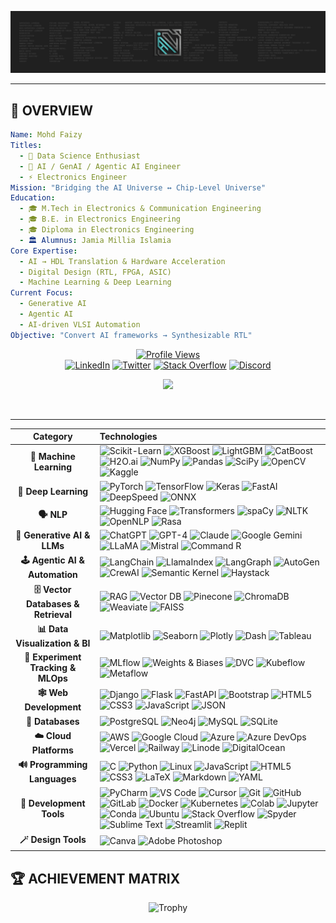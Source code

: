 <p align='center'>
  <a href="#"><img src="https://github.com/mohd-faizy/mohd-faizy/blob/main/mohd-faizy/git-banner.png"></a>
</p>


---

## 🌌 **OVERVIEW**

```yaml
Name: Mohd Faizy
Titles:
  - 🧠 Data Science Enthusiast
  - 🤖 AI / GenAI / Agentic AI Engineer
  - ⚡ Electronics Engineer
Mission: "Bridging the AI Universe ↔ Chip-Level Universe"
Education:
  - 🎓 M.Tech in Electronics & Communication Engineering
  - 🎓 B.E. in Electronics Engineering
  - 🎓 Diploma in Electronics Engineering
  - 🏛️ Alumnus: Jamia Millia Islamia
Core Expertise:
  - AI → HDL Translation & Hardware Acceleration
  - Digital Design (RTL, FPGA, ASIC)
  - Machine Learning & Deep Learning
Current Focus:
  - Generative AI
  - Agentic AI
  - AI-driven VLSI Automation
Objective: "Convert AI frameworks → Synthesizable RTL"
```


<div align="center">

[![Profile Views](https://komarev.com/ghpvc/?username=mohd-faizy&color=00ff41&style=for-the-badge&label=NEURAL+SCANS)](https://github.com/mohd-faizy)  
[![LinkedIn](https://img.shields.io/badge/-LinkedIn-0077B5?style=for-the-badge&logo=linkedin&logoColor=white)](https://www.linkedin.com/in/mohd-faizy/)
[![Twitter](https://img.shields.io/badge/-X-black?style=for-the-badge&logo=twitter&logoColor=white)](https://x.com/F4izy)
[![Stack Overflow](https://img.shields.io/badge/-Stack%20Overflow-F58025?style=for-the-badge&logo=stackoverflow&logoColor=white)](https://ai.stackexchange.com/users/36737/faizy)
[![Discord](https://img.shields.io/badge/-Discord-5865F2?style=for-the-badge&logo=discord&logoColor=white)](https://discordapp.com/users/faizy3307)

</div>





<p align='center'>
<a href="https://github.com/mohd-faizy">
    <img src="https://github-stats-alpha.vercel.app/api?username=mohd-faizy&cc=22272e&tc=37BCF6&ic=fff&bc=0000">
    
</a>
</p>

</br>


---

| Category | Technologies |
|:--------:|:-------------|
| **🧠 Machine Learning** | ![Scikit-Learn](https://img.shields.io/badge/scikit_learn-F7931E?style=flat-square&logo=scikit-learn&logoColor=white) ![XGBoost](https://img.shields.io/badge/XGBoost-004B87?style=flat-square&logoColor=white) ![LightGBM](https://img.shields.io/badge/LightGBM-8BC34A?style=flat-square&logoColor=white) ![CatBoost](https://img.shields.io/badge/CatBoost-FFCC00?style=flat-square&logoColor=black) ![H2O.ai](https://img.shields.io/badge/H2O.ai-FFDD00?style=flat-square&logoColor=black) ![NumPy](https://img.shields.io/badge/Numpy-777BB4?style=flat-square&logo=numpy&logoColor=white) ![Pandas](https://img.shields.io/badge/Pandas-2C2D72?style=flat-square&logo=pandas&logoColor=white) ![SciPy](https://img.shields.io/badge/SciPy-654FF0?style=flat-square&logo=scipy&logoColor=white) ![OpenCV](https://img.shields.io/badge/OpenCV-27338e?style=flat-square&logo=opencv&logoColor=white) ![Kaggle](https://img.shields.io/badge/Kaggle-20BEFF?style=flat-square&logo=kaggle&logoColor=white) |
| **🧬 Deep Learning** | ![PyTorch](https://img.shields.io/badge/PyTorch-EE4C2C?style=flat-square&logo=pytorch&logoColor=white) ![TensorFlow](https://img.shields.io/badge/TensorFlow-FF6F00?style=flat-square&logo=tensorflow&logoColor=white) ![Keras](https://img.shields.io/badge/Keras-D00000?style=flat-square&logo=keras&logoColor=white) ![FastAI](https://img.shields.io/badge/FastAI-3B4D80?style=flat-square&logoColor=white) ![DeepSpeed](https://img.shields.io/badge/DeepSpeed-00BFFF?style=flat-square&logoColor=white) ![ONNX](https://img.shields.io/badge/ONNX-005CED?style=flat-square&logo=onnx&logoColor=white) |
| **🗣 NLP** | ![Hugging Face](https://img.shields.io/badge/Hugging%20Face-FFD21E?style=flat-square&logo=huggingface&logoColor=black) ![Transformers](https://img.shields.io/badge/Transformers-FFD166?style=flat-square&logoColor=black) ![spaCy](https://img.shields.io/badge/spaCy-09A3D5?style=flat-square&logo=spacy&logoColor=white) ![NLTK](https://img.shields.io/badge/NLTK-154360?style=flat-square&logoColor=white) ![OpenNLP](https://img.shields.io/badge/OpenNLP-006699?style=flat-square&logoColor=white) ![Rasa](https://img.shields.io/badge/Rasa-5A17EE?style=flat-square&logo=rasa&logoColor=white) |
| **🤖 Generative AI & LLMs** | ![ChatGPT](https://img.shields.io/badge/ChatGPT-74aa9c?style=flat-square&logo=openai&logoColor=white) ![GPT-4](https://img.shields.io/badge/GPT--4-412991?style=flat-square&logo=openai&logoColor=white) ![Claude](https://img.shields.io/badge/Claude-FF8C00?style=flat-square&logo=anthropic&logoColor=white) ![Google Gemini](https://img.shields.io/badge/Google%20Gemini-8E75B2?style=flat-square&logo=google-gemini&logoColor=white) ![LLaMA](https://img.shields.io/badge/LLaMA-0467DF?style=flat-square&logo=meta&logoColor=white) ![Mistral](https://img.shields.io/badge/Mistral-FF7000?style=flat-square&logo=mistral&logoColor=white) ![Command R](https://img.shields.io/badge/Command%20R-2C2C2C?style=flat-square&logoColor=white) |
| **🕹 Agentic AI & Automation** | ![LangChain](https://img.shields.io/badge/LangChain-1C3C3C?style=flat-square&logo=langchain&logoColor=white) ![LlamaIndex](https://img.shields.io/badge/LlamaIndex-000000?style=flat-square&logoColor=white) ![LangGraph](https://img.shields.io/badge/LangGraph-FF6B6B?style=flat-square&logoColor=white) ![AutoGen](https://img.shields.io/badge/AutoGen-4CAF50?style=flat-square&logoColor=white) ![CrewAI](https://img.shields.io/badge/CrewAI-8B5CF6?style=flat-square&logoColor=white) ![Semantic Kernel](https://img.shields.io/badge/Semantic%20Kernel-0078D4?style=flat-square&logo=microsoft&logoColor=white) ![Haystack](https://img.shields.io/badge/Haystack-FFCC00?style=flat-square&logoColor=black) |
| **🗄 Vector Databases & Retrieval** | ![RAG](https://img.shields.io/badge/RAG-FF6B35?style=flat-square&logoColor=white) ![Vector DB](https://img.shields.io/badge/Vector%20DB-4B0082?style=flat-square&logoColor=white) ![Pinecone](https://img.shields.io/badge/Pinecone-000000?style=flat-square&logoColor=white) ![ChromaDB](https://img.shields.io/badge/Chroma-FF4B4B?style=flat-square&logoColor=white) ![Weaviate](https://img.shields.io/badge/Weaviate-16A085?style=flat-square&logoColor=white) ![FAISS](https://img.shields.io/badge/FAISS-4285F4?style=flat-square&logo=facebook&logoColor=white)|
| **📊 Data Visualization & BI** | ![Matplotlib](https://img.shields.io/badge/Matplotlib-ffffff?style=flat-square&logo=matplotlib&logoColor=black) ![Seaborn](https://img.shields.io/badge/Seaborn-3776AB?style=flat-square&logoColor=white) ![Plotly](https://img.shields.io/badge/Plotly-239120?style=flat-square&logo=plotly&logoColor=white) ![Dash](https://img.shields.io/badge/Dash-1E4D2B?style=flat-square&logoColor=white) ![Tableau](https://img.shields.io/badge/Tableau-E97627?style=flat-square&logo=tableau&logoColor=white) |
| **🧪 Experiment Tracking & MLOps** | ![MLflow](https://img.shields.io/badge/MLflow-0194E2?style=flat-square&logo=mlflow&logoColor=white) ![Weights & Biases](https://img.shields.io/badge/Weights_&_Biases-FFBE00?style=flat-square&logo=weightsandbiases&logoColor=black) ![DVC](https://img.shields.io/badge/DVC-945DD6?style=flat-square&logo=dvc&logoColor=white) ![Kubeflow](https://img.shields.io/badge/Kubeflow-326CE5?style=flat-square&logo=kubeflow&logoColor=white) ![Metaflow](https://img.shields.io/badge/Metaflow-00A1E4?style=flat-square&logoColor=white) |
| **🕸️ Web Development** | ![Django](https://img.shields.io/badge/django-%23092E20.svg?style=flat-square&logo=django&logoColor=white) ![Flask](https://img.shields.io/badge/Flask-000000?style=flat-square&logo=flask&logoColor=white) ![FastAPI](https://img.shields.io/badge/FastAPI-005571?style=flat-square&logo=fastapi&logoColor=white) ![Bootstrap](https://img.shields.io/badge/Bootstrap-563D7C?style=flat-square&logo=bootstrap&logoColor=white) ![HTML5](https://img.shields.io/badge/HTML5-E34F26?style=flat-square&logo=html5&logoColor=white) ![CSS3](https://img.shields.io/badge/CSS3-1572B6?style=flat-square&logo=css3&logoColor=white) ![JavaScript](https://img.shields.io/badge/JavaScript-323330?style=flat-square&logo=javascript&logoColor=F7DF1E) ![JSON](https://img.shields.io/badge/json-5E5C5C?style=flat-square&logo=json&logoColor=white) |
| **📅 Databases** | ![PostgreSQL](https://img.shields.io/badge/postgres-%23316192.svg?style=flat-square&logo=postgresql&logoColor=white) ![Neo4j](https://img.shields.io/badge/Neo4j-008CC1?style=flat-square&logo=neo4j&logoColor=white) ![MySQL](https://img.shields.io/badge/MySQL-00000F?style=flat-square&logo=mysql&logoColor=white) ![SQLite](https://img.shields.io/badge/SQLite-07405E?style=flat-square&logo=sqlite&logoColor=white) |
| **☁️ Cloud Platforms** | ![AWS](https://img.shields.io/badge/Amazon_AWS-232F3E?style=flat-square&logo=amazon-aws&logoColor=white) ![Google Cloud](https://img.shields.io/badge/Google_Cloud-4285F4?style=flat-square&logo=google-cloud&logoColor=white) ![Azure](https://img.shields.io/badge/Microsoft_Azure-0089D0?style=flat-square&logo=microsoft-azure&logoColor=white) ![Azure DevOps](https://img.shields.io/badge/Azure_DevOps-0078D7?style=flat-square&logo=azure-devops&logoColor=white) ![Vercel](https://img.shields.io/badge/Vercel-000000?style=flat-square&logo=vercel&logoColor=white) ![Railway](https://img.shields.io/badge/Railway-131415?style=flat-square&logo=railway&logoColor=white) ![Linode](https://img.shields.io/badge/Linode-00A95C?style=flat-square&logo=linode&logoColor=white) ![DigitalOcean](https://img.shields.io/badge/Digital_Ocean-0080FF?style=flat-square&logo=digitalocean&logoColor=white) |
| **🔊 Programming Languages** | ![C](https://img.shields.io/badge/C-00599C?style=flat-square&logo=c&logoColor=white) ![Python](https://img.shields.io/badge/Python-FFD43B?style=flat-square&logo=python&logoColor=darkgreen) ![Linux](https://img.shields.io/badge/Linux-FCC624?style=flat-square&logo=linux&logoColor=black) ![JavaScript](https://img.shields.io/badge/JavaScript-323330?style=flat-square&logo=javascript&logoColor=F7DF1E) ![HTML5](https://img.shields.io/badge/HTML5-E34F26?style=flat-square&logo=html5&logoColor=white) ![CSS3](https://img.shields.io/badge/CSS3-1572B6?style=flat-square&logo=css3&logoColor=white) ![LaTeX](https://img.shields.io/badge/LaTeX-47A141?style=flat-square&logo=latex&logoColor=white) ![Markdown](https://img.shields.io/badge/Markdown-000000?style=flat-square&logo=markdown&logoColor=white) ![YAML](https://img.shields.io/badge/YAML-CB171E?style=flat-square&logo=yaml&logoColor=white) |
| **🔨 Development Tools** | ![PyCharm](https://img.shields.io/badge/PyCharm-000000?style=flat-square&logo=pycharm&logoColor=white) ![VS Code](https://img.shields.io/badge/VSCode-0078D4?style=flat-square&logo=visual-studio-code&logoColor=white) ![Cursor](https://img.shields.io/badge/cursor-000000?style=flat-square&logoColor=white) ![Git](https://img.shields.io/badge/GIT-E44C30?style=flat-square&logo=git&logoColor=white) ![GitHub](https://img.shields.io/badge/GitHub-100000?style=flat-square&logo=github&logoColor=white) ![GitLab](https://img.shields.io/badge/GitLab-330F63?style=flat-square&logo=gitlab&logoColor=white) ![Docker](https://img.shields.io/badge/Docker-2496ED?style=flat-square&logo=docker&logoColor=white) ![Kubernetes](https://img.shields.io/badge/kubernetes-326ce5?style=flat-square&logo=kubernetes&logoColor=white) ![Colab](https://img.shields.io/badge/Colab-F9AB00?style=flat-square&logo=googlecolab&logoColor=white) ![Jupyter](https://img.shields.io/badge/Jupyter-F37626?style=flat-square&logo=jupyter&logoColor=white) ![Conda](https://img.shields.io/badge/conda-342B029?style=flat-square&logo=anaconda&logoColor=white) ![Ubuntu](https://img.shields.io/badge/Ubuntu-E95420?style=flat-square&logo=ubuntu&logoColor=white) ![Stack Overflow](https://img.shields.io/badge/stack%20overflow-FE7A16?style=flat-square&logo=stack-overflow&logoColor=white) ![Spyder](https://img.shields.io/badge/Spyder%20Ide-FF0000?style=flat-square&logo=spyder%20ide&logoColor=white) ![Sublime Text](https://img.shields.io/badge/sublime_text-575757?style=flat-square&logo=sublime-text&logoColor=important) ![Streamlit](https://img.shields.io/badge/Streamlit-FE4B4B?style=flat-square&logo=streamlit&logoColor=white) ![Replit](https://img.shields.io/badge/Replit-DD1200?style=flat-square&logo=Replit&logoColor=white) |
| **🪄 Design Tools** | ![Canva](https://img.shields.io/badge/Canva-00C4CC?style=flat-square&logo=canva&logoColor=white) ![Adobe Photoshop](https://img.shields.io/badge/Adobe%20Photoshop-31A8FF?style=flat-square&logo=adobe-photoshop&logoColor=black) |



## 🏆 **ACHIEVEMENT MATRIX**

<div align="center">

![Trophy](https://github-profile-trophy.vercel.app/?username=mohd-faizy&theme=nord&no-frame=true&row=1&column=6)

</div>



